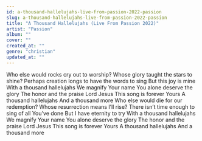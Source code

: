 ```yaml
---
id: a-thousand-hallelujahs-live-from-passion-2022-passion
slug: a-thousand-hallelujahs-live-from-passion-2022-passion
title: "A Thousand Hallelujahs (Live From Passion 2022)"
artist: "Passion"
album: ""
cover: ""
created_at: ""
genre: "christian"
updated_at: ""
---
```


Who else would rocks cry out to worship?
Whose glory taught the stars to shine?
Perhaps creation longs to have the words to sing
But this joy is mine
With a thousand hallelujahs
We magnify Your name
You alone deserve the glory
The honor and the praise
Lord Jesus
This song is forever Yours
A thousand hallelujahs
And a thousand more
Who else would die for our redemption?
Whose resurrection means I’ll rise?
There isn’t time enough to sing of all You’ve done
But I have eternity to try
With a thousand hallelujahs
We magnify Your name
You alone deserve the glory
The honor and the praise
Lord Jesus
This song is forever Yours
A thousand hallelujahs
And a thousand more